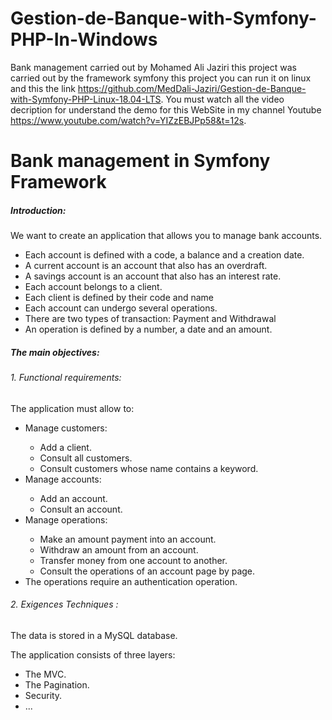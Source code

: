 # Gestion-de-Banque-with-Symfony-PHP-In-Windows

Bank management carried out by Mohamed Ali Jaziri this project was carried out by the framework symfony this project you can run it on linux and this the link https://github.com/MedDali-Jaziri/Gestion-de-Banque-with-Symfony-PHP-Linux-18.04-LTS. You must watch all the video decription for understand the demo for this WebSite in my channel Youtube https://www.youtube.com/watch?v=YIZzEBJPp58&t=12s.
 

# Bank management in Symfony Framework
<h5>Introduction:</h5>
 <p>We want to create an application that allows you to manage bank accounts.</p>
 <ul>
  <li>Each account is defined with a code, a balance and a creation date.</li>
  <li>A current account is an account that also has an overdraft.</li>
  <li>A savings account is an account that also has an interest rate.</li>
  <li>Each account belongs to a client.</li>
  <li>Each client is defined by their code and name</li>
  <li>Each account can undergo several operations.</li>
  <li>There are two types of transaction: Payment and Withdrawal</li>
  <li>An operation is defined by a number, a date and an amount.</li>
</ul>
<h5>The main objectives:</h5>
<h6> 1. Functional requirements:</h6>
<p>The application must allow to:</p>
<ul>
 <li>Manage customers:</li>
 <ul>
  <li>Add a client.</li>
  <li> Consult all customers.</li>
  <li> Consult customers whose name contains a keyword.</li>
 </ul>
 <li>Manage accounts:</li>
 <ul>
  <li>Add an account.</li>
  <li>Consult an account.</li>
 </ul>
 <li>Manage operations:</li>
 <ul>
  <li>Make an amount payment into an account.</li>
  <li>Withdraw an amount from an account.</li>
  <li>Transfer money from one account to another.</li>
  <li>Consult the operations of an account page by page.</li>
 </ul>
 <li>The operations require an authentication operation.</li>
</ul>
<h6> 2. Exigences Techniques :</h6>
<p>The data is stored in a MySQL database.</p>
<p>The application consists of three layers:
<ul>
 <li>The MVC.</li>
 <li>The Pagination.</li>
 <li>Security.</li>
  <li>...</li>
 </ul>
</p>
